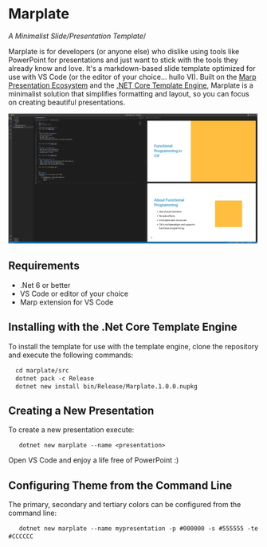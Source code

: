 # Marplate
*A Minimalist Slide/Presentation Template*/

Marplate is for developers (or anyone else) who dislike using tools like PowerPoint for presentations and just want to stick with the tools they already know and love.  It's a markdown-based slide template optimized for use with VS Code (or the editor of your choice… hullo VI). Built on the [Marp Presentation Ecosystem](https://marp.app/) and the [.NET Core Template Engine](https://github.com/dotnet/templating/), Marplate is a minimalist solution that simplifies formatting and layout, so you can focus on creating beautiful presentations.

![](images/marplate.gif)

## Requirements
- .Net 6 or better
- VS Code or editor of your choice
- Marp extension for VS Code

## Installing with the .Net Core Template Engine
To install the template for use with the template engine, clone the repository and execute the following commands:
```console
  cd marplate/src
  dotnet pack -c Release
  dotnet new install bin/Release/Marplate.1.0.0.nupkg
```

## Creating a New Presentation
To create a new presentation execute:
```console
   dotnet new marplate --name <presentation>
```

Open VS Code and enjoy a life free of PowerPoint :)

## Configuring Theme from the Command Line
The primary, secondary and tertiary colors can be configured from the command line:

```console
   dotnet new marplate --name mypresentation -p #000000 -s #555555 -te #CCCCCC
```

